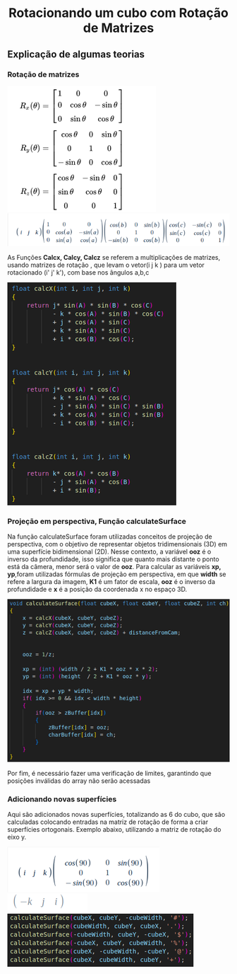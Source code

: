<h1 align="center">Rotacionando um cubo com Rotação de Matrizes</h1>


## Explicação de algumas teorias
### Rotação de matrizes


 <img src="media/3DRotation.png" />
 <img src="media/equation.png" />


 <p> As Funções <strong>Calcx, Calcy, Calcz</strong> se referem a multiplicações de matrizes, usando matrizes de rotação , que levam o vetor(i j k ) para um vetor rotacionado (i' j' k'), com base nos ângulos a,b,c </p>

  <img src="media/calc.png" />



 ### Projeção em perspectiva, Função calculateSurface
 <p>Na função calculateSurface foram utilizadas conceitos de projeção de perspectiva, com o objetivo de representar objetos tridimensionais (3D) em uma superfície bidimensional (2D). Nesse contexto, a variável  <strong>ooz</strong> é o inverso da profundidade, isso significa que quanto mais distante o ponto está da câmera, menor será o valor de <strong>ooz</strong>. Para calcular as variáveis <strong>xp, yp</strong>,foram utilizadas fórmulas de projeção em perspectiva, em que <strong>width</strong> se refere a largura da imagem, <strong>K1</strong> é um fator de escala, <strong>ooz</strong> é o inverso da profundidade e <strong>x</strong> é a posição da coordenada x no espaço 3D. </p>

 <img src="media/Surface.png" />
 <p>Por fim, é necessário fazer uma verificação de limites, garantindo que posições inválidas do array não serão acessadas</p>

 ### Adicionando novas superfícies
 <p>Aqui são adicionados  novas superfícies, totalizando as 6 do cubo, que são calculadas colocando entradas na matriz de rotação de forma a criar superfícies ortogonais. Exemplo abaixo, utilizando a matriz de rotação do eixo y. </p>
<img src="media/otherSurfaces.png" />
<img src="media/result.png "/>

<img src="media/Surfaces.png"/>


